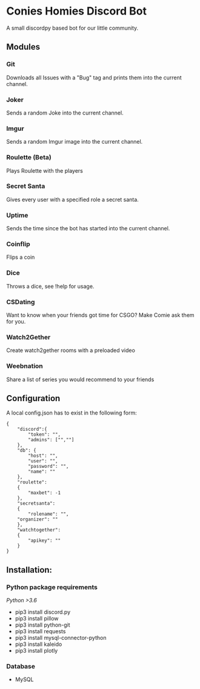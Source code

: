 # Conies Homies Discord Bot
A small discordpy based bot for our little community.

## Modules
### Git
Downloads all Issues with a "Bug" tag and prints them into the current channel.
### Joker
Sends a random Joke into the current channel.
### Imgur
Sends a random Imgur image into the current channel.
### Roulette (Beta)
Plays Roulette with the players
### Secret Santa
Gives every user with a specified role a secret santa.
### Uptime
Sends the time since the bot has started into the current channel.
### Coinflip
Flips a coin
### Dice
Throws a dice, see !help for usage.
### CSDating
Want to know when your friends got time for CSGO? Make Comie ask them for you.
### Watch2Gether
Create watch2gether rooms with a preloaded video
### Weebnation
Share a list of series you would recommend to your friends

## Configuration
A local config.json has to exist in the following form:
```
{
    "discord":{
        "token": "",
        "admins": ["",""]
    },
    "db": {
        "host": "",
        "user": "",
        "password": "",
        "name": ""
    },
    "roulette":
    {
        "maxbet": -1
    },
    "secretsanta":
    {
        "rolename": "",
	"organizer": ""
    },
    "watchtogether":
    {
        "apikey": ""
    }
}
```
## Installation:
### Python package requirements
*Python >3.6*
- pip3 install discord.py
- pip3 install pillow
- pip3 install python-git
- pip3 install requests
- pip3 install mysql-connector-python
- pip3 install kaleido
- pip3 install plotly

### Database
- MySQL
